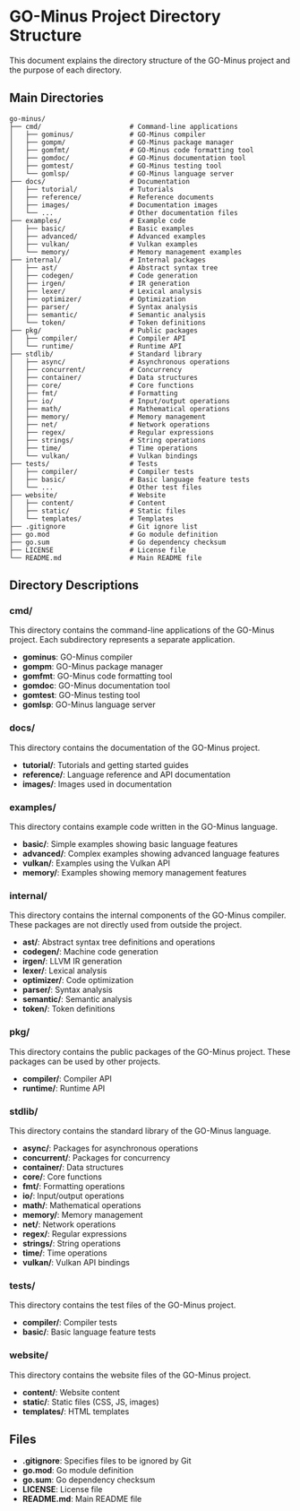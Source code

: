 # GO-Minus Project Directory Structure

This document explains the directory structure of the GO-Minus project and the purpose of each directory.

## Main Directories

```
go-minus/
├── cmd/                      # Command-line applications
│   ├── gominus/              # GO-Minus compiler
│   ├── gompm/                # GO-Minus package manager
│   ├── gomfmt/               # GO-Minus code formatting tool
│   ├── gomdoc/               # GO-Minus documentation tool
│   ├── gomtest/              # GO-Minus testing tool
│   └── gomlsp/               # GO-Minus language server
├── docs/                     # Documentation
│   ├── tutorial/             # Tutorials
│   ├── reference/            # Reference documents
│   ├── images/               # Documentation images
│   └── ...                   # Other documentation files
├── examples/                 # Example code
│   ├── basic/                # Basic examples
│   ├── advanced/             # Advanced examples
│   ├── vulkan/               # Vulkan examples
│   └── memory/               # Memory management examples
├── internal/                 # Internal packages
│   ├── ast/                  # Abstract syntax tree
│   ├── codegen/              # Code generation
│   ├── irgen/                # IR generation
│   ├── lexer/                # Lexical analysis
│   ├── optimizer/            # Optimization
│   ├── parser/               # Syntax analysis
│   ├── semantic/             # Semantic analysis
│   └── token/                # Token definitions
├── pkg/                      # Public packages
│   ├── compiler/             # Compiler API
│   └── runtime/              # Runtime API
├── stdlib/                   # Standard library
│   ├── async/                # Asynchronous operations
│   ├── concurrent/           # Concurrency
│   ├── container/            # Data structures
│   ├── core/                 # Core functions
│   ├── fmt/                  # Formatting
│   ├── io/                   # Input/output operations
│   ├── math/                 # Mathematical operations
│   ├── memory/               # Memory management
│   ├── net/                  # Network operations
│   ├── regex/                # Regular expressions
│   ├── strings/              # String operations
│   ├── time/                 # Time operations
│   └── vulkan/               # Vulkan bindings
├── tests/                    # Tests
│   ├── compiler/             # Compiler tests
│   ├── basic/                # Basic language feature tests
│   └── ...                   # Other test files
├── website/                  # Website
│   ├── content/              # Content
│   ├── static/               # Static files
│   └── templates/            # Templates
├── .gitignore                # Git ignore list
├── go.mod                    # Go module definition
├── go.sum                    # Go dependency checksum
├── LICENSE                   # License file
└── README.md                 # Main README file
```

## Directory Descriptions

### cmd/

This directory contains the command-line applications of the GO-Minus project. Each subdirectory represents a separate application.

- **gominus**: GO-Minus compiler
- **gompm**: GO-Minus package manager
- **gomfmt**: GO-Minus code formatting tool
- **gomdoc**: GO-Minus documentation tool
- **gomtest**: GO-Minus testing tool
- **gomlsp**: GO-Minus language server

### docs/

This directory contains the documentation of the GO-Minus project.

- **tutorial/**: Tutorials and getting started guides
- **reference/**: Language reference and API documentation
- **images/**: Images used in documentation

### examples/

This directory contains example code written in the GO-Minus language.

- **basic/**: Simple examples showing basic language features
- **advanced/**: Complex examples showing advanced language features
- **vulkan/**: Examples using the Vulkan API
- **memory/**: Examples showing memory management features

### internal/

This directory contains the internal components of the GO-Minus compiler. These packages are not directly used from outside the project.

- **ast/**: Abstract syntax tree definitions and operations
- **codegen/**: Machine code generation
- **irgen/**: LLVM IR generation
- **lexer/**: Lexical analysis
- **optimizer/**: Code optimization
- **parser/**: Syntax analysis
- **semantic/**: Semantic analysis
- **token/**: Token definitions

### pkg/

This directory contains the public packages of the GO-Minus project. These packages can be used by other projects.

- **compiler/**: Compiler API
- **runtime/**: Runtime API

### stdlib/

This directory contains the standard library of the GO-Minus language.

- **async/**: Packages for asynchronous operations
- **concurrent/**: Packages for concurrency
- **container/**: Data structures
- **core/**: Core functions
- **fmt/**: Formatting operations
- **io/**: Input/output operations
- **math/**: Mathematical operations
- **memory/**: Memory management
- **net/**: Network operations
- **regex/**: Regular expressions
- **strings/**: String operations
- **time/**: Time operations
- **vulkan/**: Vulkan API bindings

### tests/

This directory contains the test files of the GO-Minus project.

- **compiler/**: Compiler tests
- **basic/**: Basic language feature tests

### website/

This directory contains the website files of the GO-Minus project.

- **content/**: Website content
- **static/**: Static files (CSS, JS, images)
- **templates/**: HTML templates

## Files

- **.gitignore**: Specifies files to be ignored by Git
- **go.mod**: Go module definition
- **go.sum**: Go dependency checksum
- **LICENSE**: License file
- **README.md**: Main README file